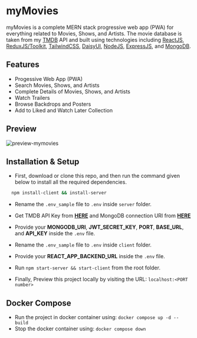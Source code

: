 # myMovies
myMovies is a complete MERN stack progressive web app (PWA) for everything related to Movies, Shows, and Artists. The movie database is taken from my [TMDB](https://www.themoviedb.org/) API and built using technologies including [ReactJS](https://reactjs.org/), [ReduxJS/Toolkit](https://redux-toolkit.js.org/), [TailwindCSS](https://tailwindcss.com/), [DaisyUI](https://daisyui.com/), [NodeJS](https://nodejs.org/), [ExpressJS](https://expressjs.com/), and [MongoDB](https://www.mongodb.com/).

## Features
- Progessive Web App (PWA)
- Search Movies, Shows, and Artists
- Complete Details of Movies, Shows, and Artists
- Watch Trailers
- Browse Backdrops and Posters
- Add to Liked and Watch Later Collection

## Preview
![preview-mymovies](https://user-images.githubusercontent.com/43317360/206182064-de4727e2-20d3-4609-8faa-93d0795ff7dc.jpg)

## Installation & Setup
- First, download or clone this repo, and then run the command given below to install all the required dependencies.

```bash
  npm install-client && install-server
```

- Rename the `.env_sample` file to `.env` inside `server` folder.

- Get TMDB API Key from **[HERE](https://developers.themoviedb.org/3)** and MongoDB connection URI from **[HERE](https://www.mongodb.com/)**

- Provide your **MONGODB_URI**, **JWT_SECRET_KEY**, **PORT**, **BASE_URL**, and **API_KEY** inside the `.env` file.

- Rename the `.env_sample` file to `.env` inside `client` folder.

- Provide your **REACT_APP_BACKEND_URL** inside the `.env` file.

- Run `npm start-server && start-client` from the root folder.

- Finally, Preview this project locally by visiting the URL: `localhost:<PORT number>`

## Docker Compose
- Run the project in docker container using:
  ```docker compose up -d --build```
- Stop the docker container using:
  ```docker compose down```
